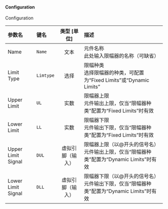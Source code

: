 <!--
DO NOT EDIT THIS FILE DIRECTLY.
This file is generated by tools/comp-docs.js.
All changes will be overwritten by regeneration.
-->

<slot class="model-parameters">

#### Configuration

Configuration

| 参数名 | 键名 | 类型 [单位] | 描述 |
|:------ |:---- |:-----------:|:---- |
| Name | `Name` | 文本 | 元件名称<br/>此处输入限幅器的名称（可缺省） |
| Limit Type | `Limtype` | 选择 | 限幅种类<br/>选择限幅器的种类，可配置为“Fixed Limits”或“Dynamic Limits” |
| Upper Limit | `UL` | 实数 | 限幅器上限<br/>元件输出上限，仅当“限幅器种类”配置为“Fixed Limits”时有效 |
| Lower Limit | `LL` | 实数 | 限幅器下限<br/>元件输出下限，仅当“限幅器种类”配置为“Fixed Limits”时有效 |
| Upper Limit Signal | `DUL` | 虚拟引脚（输入） | 限幅器上限（以@开头的信号名）<br/>元件输出上限，仅当“限幅器种类”配置为“Dynamic Limits”时有效 |
| Lower Limit Signal | `DLL` | 虚拟引脚（输入） | 限幅器下限（以@开头的信号名）<br/>元件输出下限，仅当“限幅器种类”配置为“Dynamic Limits”时有效 |


</slot>
